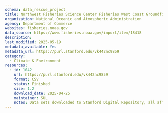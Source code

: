 ```yaml
---
schema: data_rescue_project 
title: Northwest Fisheries Science Center Fisheries West Coast Groundfish Bottom Trawl Survey (WCGBTS)
organization: National Oceanic and Atmospheric Administration
agency: Department of Commerce
websites: fisheries.noaa.gov
data_source: https://www.fisheries.noaa.gov/inport/item/18418
description: 
last_modified: 2025-05-19
metadata_available: Yes
metadata_url: https://purl.stanford.edu/vk442nc9859
category:
  - Climate & Environment 
resources:
  - id: 1042
    url: https://purl.stanford.edu/vk442nc9859
    format: CSV
    status: Finished
    size: 1.2
    download_date: 2025-04-25
    maintainer: SUL
    notes: Data sets downloaded to Stanford Digital Repository, all affiliated URLs archived by End of Term Archive and snapshots linked from the Stanford PURL metadata record. 3 data sets for this survey, with metadata records for each.
---
```

